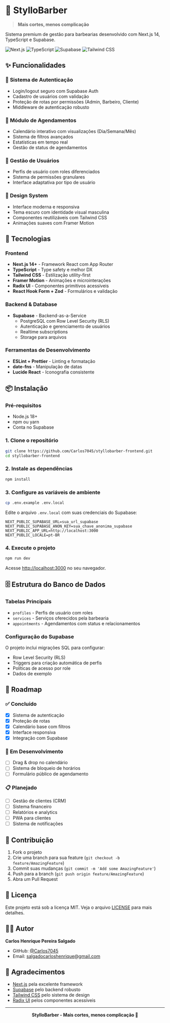 # 💈 StylloBarber

> **Mais cortes, menos complicação**

Sistema premium de gestão para barbearias desenvolvido com Next.js 14, TypeScript e Supabase.

![Next.js](https://img.shields.io/badge/Next.js-14+-black?style=for-the-badge&logo=next.js)
![TypeScript](https://img.shields.io/badge/TypeScript-5+-blue?style=for-the-badge&logo=typescript)
![Supabase](https://img.shields.io/badge/Supabase-Backend-green?style=for-the-badge&logo=supabase)
![Tailwind CSS](https://img.shields.io/badge/Tailwind-CSS-38B2AC?style=for-the-badge&logo=tailwind-css)

## ✨ Funcionalidades

### 🔐 **Sistema de Autenticação**
- Login/logout seguro com Supabase Auth
- Cadastro de usuários com validação
- Proteção de rotas por permissões (Admin, Barbeiro, Cliente)
- Middleware de autenticação robusto

### 📅 **Módulo de Agendamentos**
- Calendário interativo com visualizações (Dia/Semana/Mês)
- Sistema de filtros avançados
- Estatísticas em tempo real
- Gestão de status de agendamentos

### 👥 **Gestão de Usuários**
- Perfis de usuário com roles diferenciados
- Sistema de permissões granulares
- Interface adaptativa por tipo de usuário

### 🎨 **Design System**
- Interface moderna e responsiva
- Tema escuro com identidade visual masculina
- Componentes reutilizáveis com Tailwind CSS
- Animações suaves com Framer Motion

## 🚀 Tecnologias

### **Frontend**
- **Next.js 14+** - Framework React com App Router
- **TypeScript** - Type safety e melhor DX
- **Tailwind CSS** - Estilização utility-first
- **Framer Motion** - Animações e microinterações
- **Radix UI** - Componentes primitivos acessíveis
- **React Hook Form + Zod** - Formulários e validação

### **Backend & Database**
- **Supabase** - Backend-as-a-Service
  - PostgreSQL com Row Level Security (RLS)
  - Autenticação e gerenciamento de usuários
  - Realtime subscriptions
  - Storage para arquivos

### **Ferramentas de Desenvolvimento**
- **ESLint + Prettier** - Linting e formatação
- **date-fns** - Manipulação de datas
- **Lucide React** - Iconografia consistente

## 📦 Instalação

### **Pré-requisitos**
- Node.js 18+ 
- npm ou yarn
- Conta no Supabase

### **1. Clone o repositório**
```bash
git clone https://github.com/Carlos7045/styllobarber-frontend.git
cd styllobarber-frontend
```

### **2. Instale as dependências**
```bash
npm install
```

### **3. Configure as variáveis de ambiente**
```bash
cp .env.example .env.local
```

Edite o arquivo `.env.local` com suas credenciais do Supabase:
```env
NEXT_PUBLIC_SUPABASE_URL=sua_url_supabase
NEXT_PUBLIC_SUPABASE_ANON_KEY=sua_chave_anonima_supabase
NEXT_PUBLIC_APP_URL=http://localhost:3000
NEXT_PUBLIC_LOCALE=pt-BR
```

### **4. Execute o projeto**
```bash
npm run dev
```

Acesse [http://localhost:3000](http://localhost:3000) no seu navegador.

## 🗄️ Estrutura do Banco de Dados

### **Tabelas Principais**
- `profiles` - Perfis de usuário com roles
- `services` - Serviços oferecidos pela barbearia
- `appointments` - Agendamentos com status e relacionamentos

### **Configuração do Supabase**
O projeto inclui migrações SQL para configurar:
- Row Level Security (RLS)
- Triggers para criação automática de perfis
- Políticas de acesso por role
- Dados de exemplo

## 🎯 Roadmap

### ✅ **Concluído**
- [x] Sistema de autenticação
- [x] Proteção de rotas
- [x] Calendário base com filtros
- [x] Interface responsiva
- [x] Integração com Supabase

### 🔄 **Em Desenvolvimento**
- [ ] Drag & drop no calendário
- [ ] Sistema de bloqueio de horários
- [ ] Formulário público de agendamento

### 📋 **Planejado**
- [ ] Gestão de clientes (CRM)
- [ ] Sistema financeiro
- [ ] Relatórios e analytics
- [ ] PWA para clientes
- [ ] Sistema de notificações

## 🤝 Contribuição

1. Fork o projeto
2. Crie uma branch para sua feature (`git checkout -b feature/AmazingFeature`)
3. Commit suas mudanças (`git commit -m 'Add some AmazingFeature'`)
4. Push para a branch (`git push origin feature/AmazingFeature`)
5. Abra um Pull Request

## 📄 Licença

Este projeto está sob a licença MIT. Veja o arquivo [LICENSE](LICENSE) para mais detalhes.

## 👨‍💻 Autor

**Carlos Henrique Pereira Salgado**
- GitHub: [@Carlos7045](https://github.com/Carlos7045)
- Email: salgadocarloshenrique@gmail.com

## 🙏 Agradecimentos

- [Next.js](https://nextjs.org/) pela excelente framework
- [Supabase](https://supabase.com/) pelo backend robusto
- [Tailwind CSS](https://tailwindcss.com/) pelo sistema de design
- [Radix UI](https://www.radix-ui.com/) pelos componentes acessíveis

---

<div align="center">
  <strong>StylloBarber - Mais cortes, menos complicação 💈</strong>
</div>